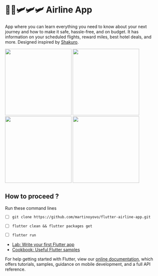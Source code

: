 # 🤩🤩🛩🛩🛩 Airline App

App where you can learn everything you need to know about your next journey and how to make it safe, hassle-free, and on budget. It has information on your scheduled flights, reward miles, best hotel deals, and more.
Designed inspired by [Shakuro](https://dribbble.com/shots/15069063-Airline-App/attachments/6797629?mode=media).

<p float="left">
  <img src="https://raw.githubusercontent.com/martinoyovo/flutter-airline-app/main/screenshots/home.png" width="220" />
  <img src="https://raw.githubusercontent.com/martinoyovo/flutter-airline-app/main/screenshots/search.png" width="220" />
  <img src="https://raw.githubusercontent.com/martinoyovo/flutter-airline-app/main/screenshots/tickets.png" width="220" />
  <img src="https://raw.githubusercontent.com/martinoyovo/flutter-airline-app/main/screenshots/profile.png" width="220" />
</p>

## How to proceed ?
Run these command lines
- [ ] ```git clone https://github.com/martinoyovo/flutter-airline-app.git```
- [ ] ```flutter clean && flutter packages get```
- [ ] ```flutter run```


- [Lab: Write your first Flutter app](https://flutter.dev/docs/get-started/codelab)
- [Cookbook: Useful Flutter samples](https://flutter.dev/docs/cookbook)

For help getting started with Flutter, view our
[online documentation](https://flutter.dev/docs), which offers tutorials,
samples, guidance on mobile development, and a full API reference.
